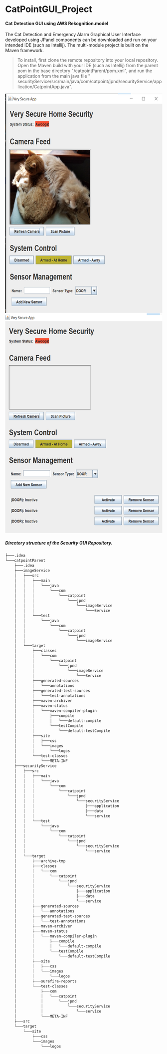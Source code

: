 # CatPointGUI_Project
#### Cat Detection GUI using AWS Rekognition.model

The Cat Detection and Emergency Alarm Graphical User Interface developed using JPanel components can be downloaded and run on your intended IDE (such as Intellij). The multi-module project is built on the Maven framework.

> To install, first clone the remote repository into your local repository. Open the Maven build with your IDE (such as Intellij) from the parent pom in the base   directory "/catpointParent/pom.xml", and run the application from the main java file " securityService/src/main/java/com/catpoint/jpnd/securityService/application/CatpointApp.java".





<img src="https://github.com/CharlesIro1125/CatPointGUI_Project/blob/b6f595d4317b6393a9d07014e73a541bd47f1a8f/catpointParent/src/images/cat_sensor1.png" alt="schema" width="600" height="700" />
<img src="https://github.com/CharlesIro1125/CatPointGUI_Project/blob/b6f595d4317b6393a9d07014e73a541bd47f1a8f/catpointParent/src/images/cat_sensor2.png" alt="schema" width="600" height="700" />

##### Directory structure of the Security GUI Repository.

```
├───.idea
└───catpointParent
    ├───.idea
    ├───imageService
    │   ├───src
    │   │   ├───main
    │   │   │   └───java
    │   │   │       └───com
    │   │   │           └───catpoint
    │   │   │               └───jpnd
    │   │   │                   └───imageService
    │   │   │                       └───Service
    │   │   └───test
    │   │       └───java
    │   │           └───com
    │   │               └───catpoint
    │   │                   └───jpnd
    │   │                       └───imageService
    │   └───target
    │       ├───classes
    │       │   └───com
    │       │       └───catpoint
    │       │           └───jpnd
    │       │               └───imageService
    │       │                   └───Service
    │       ├───generated-sources
    │       │   └───annotations
    │       ├───generated-test-sources
    │       │   └───test-annotations
    │       ├───maven-archiver
    │       ├───maven-status
    │       │   └───maven-compiler-plugin
    │       │       ├───compile
    │       │       │   └───default-compile
    │       │       └───testCompile
    │       │           └───default-testCompile
    │       ├───site
    │       │   ├───css
    │       │   └───images
    │       │       └───logos
    │       └───test-classes
    │           └───META-INF
    ├───securityService
    │   ├───src
    │   │   ├───main
    │   │   │   └───java
    │   │   │       └───com
    │   │   │           └───catpoint
    │   │   │               └───jpnd
    │   │   │                   └───securityService
    │   │   │                       ├───application
    │   │   │                       ├───data
    │   │   │                       └───service
    │   │   └───test
    │   │       └───java
    │   │           └───com
    │   │               └───catpoint
    │   │                   └───jpnd
    │   │                       └───securityService
    │   │                           └───service
    │   └───target
    │       ├───archive-tmp
    │       ├───classes
    │       │   └───com
    │       │       └───catpoint
    │       │           └───jpnd
    │       │               └───securityService
    │       │                   ├───application
    │       │                   ├───data
    │       │                   └───service
    │       ├───generated-sources
    │       │   └───annotations
    │       ├───generated-test-sources
    │       │   └───test-annotations
    │       ├───maven-archiver
    │       ├───maven-status
    │       │   └───maven-compiler-plugin
    │       │       ├───compile
    │       │       │   └───default-compile
    │       │       └───testCompile
    │       │           └───default-testCompile
    │       ├───site
    │       │   ├───css
    │       │   └───images
    │       │       └───logos
    │       ├───surefire-reports
    │       └───test-classes
    │           ├───com
    │           │   └───catpoint
    │           │       └───jpnd
    │           │           └───securityService
    │           │               └───service
    │           └───META-INF
    ├───src
    └───target
        └───site
            ├───css
            └───images
                └───logos
```
